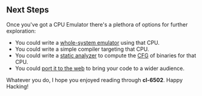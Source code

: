 ## Next Steps

Once you've got a CPU Emulator there's a plethora of options for further exploration:

* You could write a [whole-system emulator](https://github.com/redline6561/famiclom) using that CPU.
* You could write a simple compiler targeting that CPU.
* You could write a [static analyzer](https://github.com/redline6561/trowel) to compute the
[CFG](http://en.wikipedia.org/wiki/Control_flow_graph) of binaries for that CPU.
* You could [port it to the web](https://github.com/redline6561/cljs-6502) to bring your code to a wider audience.

Whatever you do, I hope you enjoyed reading through **cl-6502**. Happy Hacking!
